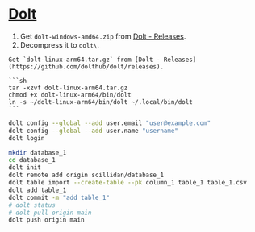 # [Dolt](https://www.dolthub.com/)

1. Get `dolt-windows-amd64.zip` from [Dolt - Releases](https://github.com/dolthub/dolt/releases).
2. Decompress it to `dolt\`.

````{tab} Ubuntu 22 ARM
Get `dolt-linux-arm64.tar.gz` from [Dolt - Releases](https://github.com/dolthub/dolt/releases).

```sh
tar -xzvf dolt-linux-arm64.tar.gz
chmod +x dolt-linux-arm64/bin/dolt
ln -s ~/dolt-linux-arm64/bin/dolt ~/.local/bin/dolt
```
````

```sh
dolt config --global --add user.email "user@example.com"
dolt config --global --add user.name "username"
dolt login
```

```sh
mkdir database_1
cd database_1
dolt init
dolt remote add origin scillidan/database_1
dolt table import --create-table --pk column_1 table_1 table_1.csv
dolt add table_1
dolt commit -m "add table_1"
# dolt status
# dolt pull origin main
dolt push origin main
```